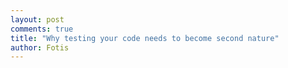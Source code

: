 ```yaml
---
layout: post
comments: true
title: "Why testing your code needs to become second nature"
author: Fotis
---
```

